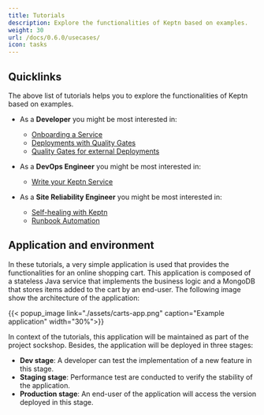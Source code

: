 ```yaml
---
title: Tutorials
description: Explore the functionalities of Keptn based on examples.
weight: 30
url: /docs/0.6.0/usecases/
icon: tasks
---
```

## Quicklinks

The above list of tutorials helps you to explore the functionalities of Keptn based on examples.

* As a **Developer** you might be most interested in:
  * [Onboarding a Service](./onboard-carts-service/)
  * [Deployments with Quality Gates](./deployments-with-quality-gates/)
  * [Quality Gates for external Deployments](./quality-gates/)

* As a **DevOps Engineer** you might be most interested in:
  * [Write your Keptn Service](./custom-service/)

* As a **Site Reliability Engineer** you might be most interested in:
  * [Self-healing with Keptn](./self-healing-with-keptn/)
  * [Runbook Automation](./runbook-automation-and-self-healing/)

## Application and environment

In these tutorials, a very simple application is used that provides the functionalities for an online shopping cart. This application is composed of a stateless Java service that implements the business logic and a MongoDB that stores items added to the cart by an end-user. The following image show the architecture of the application:

{{< popup_image
  link="./assets/carts-app.png"
  caption="Example application"
  width="30%">}}

In context of the tutorials, this application will be maintained as part of the project sockshop. Besides, the application will be deployed in three stages:

* **Dev stage**: A developer can test the implementation of a new feature in this stage.
* **Staging stage**: Performance test are conducted to verify the stability of the application.
* **Production stage**: An end-user of the application will access the version deployed in this stage. 

